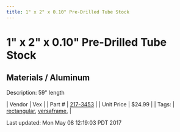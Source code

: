 ```yaml
---
title: 1" x 2" x 0.10" Pre-Drilled Tube Stock
---
```


# 1" x 2" x 0.10" Pre-Drilled Tube Stock
## Materials / Aluminum
Description: 	59" length 

| Vendor | Vex | 
| Part # | [217-3453](http://www.vexrobotics.com/vexpro/versaframe/versaframestock.html) | 
| Unit Price | $24.99 | 
| Tags: | [rectangular](https://jgermita.github.io/frc-parts/search/?q=rectangular), [versaframe](https://jgermita.github.io/frc-parts/search/?q=versaframe),  | 

Last updated: Mon May 08 12:19:03 PDT 2017